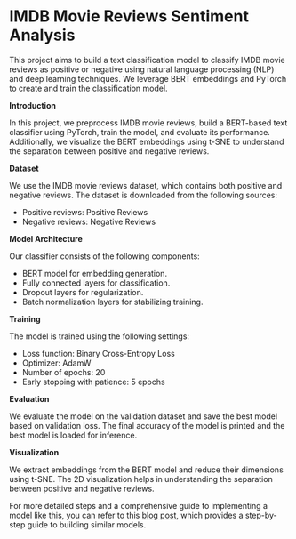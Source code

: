 # IMDB Movie Reviews Sentiment Analysis

This project aims to build a text classification model to classify IMDB movie reviews as positive or negative using natural language processing (NLP) and deep learning techniques. We leverage BERT embeddings and PyTorch to create and train the classification model.

**Introduction**

In this project, we preprocess IMDB movie reviews, build a BERT-based text classifier using PyTorch, train the model, and evaluate its performance. Additionally, we visualize the BERT embeddings using t-SNE to understand the separation between positive and negative reviews.

**Dataset**

We use the IMDB movie reviews dataset, which contains both positive and negative reviews. The dataset is downloaded from the following sources:

- Positive reviews: Positive Reviews
- Negative reviews: Negative Reviews

**Model Architecture**

Our classifier consists of the following components:

- BERT model for embedding generation.
- Fully connected layers for classification.
- Dropout layers for regularization.
- Batch normalization layers for stabilizing training.

**Training**

The model is trained using the following settings:

- Loss function: Binary Cross-Entropy Loss
- Optimizer: AdamW
- Number of epochs: 20
- Early stopping with patience: 5 epochs

**Evaluation**

We evaluate the model on the validation dataset and save the best model based on validation loss. The final accuracy of the model is printed and the best model is loaded for inference.

**Visualization**

We extract embeddings from the BERT model and reduce their dimensions using t-SNE. The 2D visualization helps in understanding the separation between positive and negative reviews.

For more detailed steps and a comprehensive guide to implementing a model like this, you can refer to this [blog post](https://cafetadris.com/blog/%D8%A2%D9%85%D9%88%D8%B2%D8%B4-%DA%AF%D8%A7%D9%85%D8%A8%D9%87%DA%AF%D8%A7%D9%85-%D9%BE%DB%8C%D8%A7%D8%AF%D9%87%D8%B3%D8%A7%D8%B2%DB%8C-%D9%85%D8%AF%D9%84%D9%87/), which provides a step-by-step guide to building similar models.
